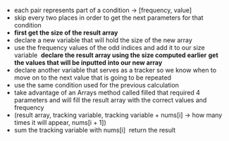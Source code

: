 * each pair represents part of a condition -> [frequency, value]
* skip every two places in order to get the next parameters for that condition
* **first get the size of the result array**
* declare a new variable that will hold the size of the new array
* use the frequency values of the odd indices and add it to our size variable
​
**declare the result array using the size computed earlier**
**get the values that will be inputted into our new array**
* declare another variable that serves as a tracker so we know when to move on to the next value that is going to be repeated
* use the same condition used for the previous calculation
* take advantage of an Arrays method called filled that required 4 parameters and will fill the result array with the correct values and frequency
* (result array, tracking variable, tracking variable + nums[i] -> how many times it will appear, nums[i + 1])
* sum the tracking variable with nums[i]
​
return the result